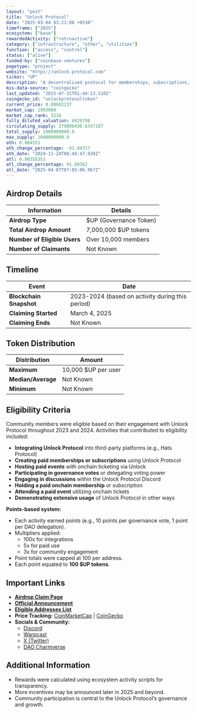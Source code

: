 ```yaml
---
layout: "post"
title: "Unlock Protocol"
date: "2025-03-04 03:21:08 +0530"
timeframe: ["2025"]
ecosystem: ["base"]
rewardedActivity: ["retroactive"]
category: ["infrastructure", "other", "utilities"]
function: ["access", "control"]
status: ["alive"]
funded-by: ["coinbase-ventures"]
pagetype: "project"
website: "https://unlock-protocol.com"
ticker: "UP"
description: "A decentralized protocol for memberships, subscriptions, and ticketing onchain, enabling creators and developers to monetize access to their communities."
mis-data-source: "coingecko"
last_updated: "2025-07-31T01:44:13.510Z"
coingecko_id: "unlockprotocoltoken"
current_price: 0.00682237
market_cap: 1903060
market_cap_rank: 3216
fully_diluted_valuation: 6820798
circulating_supply: 279008436.6347107
total_supply: 1000000000.0
max_supply: 1000000000.0
ath: 0.084551
ath_change_percentage: -91.94727
ath_date: "2024-11-24T06:48:47.939Z"
atl: 0.00355353
atl_change_percentage: 91.60362
atl_date: "2025-04-07T07:05:06.967Z"
---
```


## Airdrop Details

| Information                  | Details                |
| ---------------------------- | ---------------------- |
| **Airdrop Type**             | $UP (Governance Token) |
| **Total Airdrop Amount**     | 7,000,000 $UP tokens   |
| **Number of Eligible Users** | Over 10,000 members    |
| **Number of Claimants**      | Not Known              |

## Timeline

| Event                   | Date                                             |
| ----------------------- | ------------------------------------------------ |
| **Blockchain Snapshot** | 2023-2024 (based on activity during this period) |
| **Claiming Started**    | March 4, 2025                                    |
| **Claiming Ends**       | Not Known                                        |

## Token Distribution

| Distribution       | Amount              |
| ------------------ | ------------------- |
| **Maximum**        | 10,000 $UP per user |
| **Median/Average** | Not Known           |
| **Minimum**        | Not Known           |

## Eligibility Criteria

Community members were eligible based on their engagement with Unlock Protocol throughout 2023 and 2024. Activities that contributed to eligibility included:

- **Integrating Unlock Protocol** into third-party platforms (e.g., Hats Protocol)
- **Creating paid memberships or subscriptions** using Unlock Protocol
- **Hosting paid events** with onchain ticketing via Unlock
- **Participating in governance votes** or delegating voting power
- **Engaging in discussions** within the Unlock Protocol Discord
- **Holding a paid onchain membership** or subscription
- **Attending a paid event** utilizing onchain tickets
- **Demonstrating extensive usage** of Unlock Protocol in other ways

**Points-based system:**

- Each activity earned points (e.g., 10 points per governance vote, 1 point per DAO delegation).
- Multipliers applied:
  - 100x for integrations
  - 5x for paid use
  - 3x for community engagement
- Point totals were capped at 100 per address.
- Each point equated to **100 $UP tokens**.

## Important Links

- **[Airdrop Claim Page](https://airdrops.unlock-protocol.com)**
- **[Official Announcement](https://paragraph.xyz/@unlockprotocol/unlock-protocol-airdrop-7m-up-tokens)**
- **[Eligible Addresses List](https://airdrops.unlock-protocol.com)**
- **Price Tracking:** [CoinMarketCap](https://coinmarketcap.com/currencies/unlock-protocol) | [CoinGecko](https://www.coingecko.com/en/coins/unlock-protocol)
- **Socials & Community:**
  - [Discord](https://discord.unlock-protocol.com)
  - [Warpcast](https://warpcast.com/unlock-protocol)
  - [X (Twitter)](https://x.com/unlockprotocol)
  - [DAO Charmverse](https://app.charmverse.io/unlock-dao/)

## Additional Information

- Rewards were calculated using ecosystem activity scripts for transparency.
- More incentives may be announced later in 2025 and beyond.
- Community participation is central to the Unlock Protocol’s governance and growth.